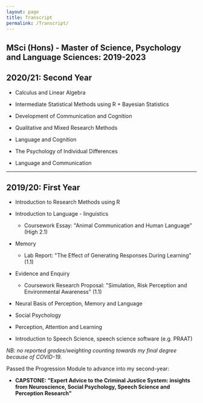 ```yaml
---
layout: page
title: Transcript
permalink: /Transcript/
---
```


## MSci (Hons) - Master of Science, Psychology and Language Sciences: 2019-2023


## 2020/21: Second Year

- Calculus and Linear Algebra 

- Intermediate Statistical Methods using R + Bayesian Statistics 

- Development of Communication and Cognition 

- Qualitative and Mixed Research Methods 

- Language and Cognition 

- The Psychology of Individual Differences 

- Language and Communication

---
## 2019/20: First Year

- Introduction to Research Methods using R 

- Introduction to Language - linguistics 

  - Coursework Essay: "Animal Communication and Human Language" (High 2.1)

- Memory 
  
  - Lab Report: "The Effect of Generating Responses During Learning" (1.1)

- Evidence and Enquiry 

  - Coursework Research Proposal: "Simulation, Risk Perception and Environmental Awareness" (1.1)

- Neural Basis of Perception, Memory and Language 

- Social Psychology 

- Perception, Attention and Learning 

- Introduction to Speech Science, speech science software (e.g. PRAAT)


*NB: no reported grades/weighting counting towards my final degree because of COVID-19.*

Passed the Progression Module to advance into my second-year: 
- **CAPSTONE: "Expert Advice to the Criminal Justice System: insights from Neuroscience, Social Psychology, Speech Science and Perception Research"**

